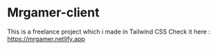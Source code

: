 # Mrgamer-client

This is a freelance project which i made in Tailwind CSS
Check it here : https://mrgamer.netlify.app

